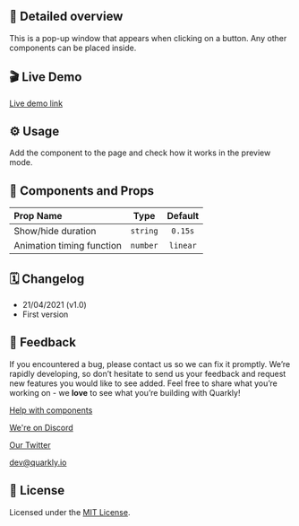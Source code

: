 ## 📖 Detailed overview

This is a pop-up window that appears when clicking on a button.
Any other components can be placed inside.

## 🎬 Live Demo

[Live demo link](https://quarkly-catalog.netlify.app/popup/)

## ⚙️ Usage

Add the component to the page and check how it works in the preview mode.

## 🧩 Components and Props

| Prop Name                 |   Type   | Default  |
| :------------------------ | :------: | :------: |
| Show/hide duration        | `string` | `0.15s`  |
| Animation timing function | `number` | `linear` |

## 🗓 Changelog

-   21/04/2021 (v1.0)
-   First version

## 📮 Feedback

If you encountered a bug, please contact us so we can fix it promptly. We’re rapidly developing, so don’t hesitate to send us your feedback and request new features you would like to see added. Feel free to share what you’re working on - we **love** to see what you’re building with Quarkly!

[Help with components](https://community.quarkly.io/c/requests/11)

[We're on Discord](https://discord.gg/f9KhSMGX)

[Our Twitter](https://twitter.com/quarklyapp)

[dev@quarkly.io](mailto:dev@quarkly.io)

## 📝 License

Licensed under the [MIT License](./LICENSE).
